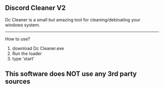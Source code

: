 ## Discord Cleaner V2

Dc Cleaner is a small but amazing tool for cleaning/debloating your windows system.

---

How to use? 

1. download Dc Cleaner.exe
2. Run the loader
3. type 'start'

## This software does NOT use any 3rd party sources
